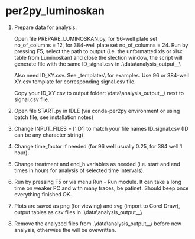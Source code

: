 # per2py_luminoskan

1. Prepare data for analysis:

   Open file PREPARE_LUMINOSKAN.py, for 96-well plate set no_of_columns = 12, for 384-well plate set no_of_columns = 24. Run by pressing F5, select the path to output (i.e. 
   the  unformatted xls or xlsx table from Luminoskan) and close the slection window, the script will generate file with the same ID_signal.csv in .\data\analysis_output__\
   
   Also need ID_XY.csv. See \_templates\ for examples. Use 96 or 384-well XY.csv template for corresponding signal.csv file.
   
   Copy your ID_XY.csv to output folder: \data\analysis_output__\ next to signal.csv file.
   

2. Open file START.py in IDLE (via conda-per2py environment or using batch file, see installation notes)

3. Change INPUT_FILES = ['ID'] to match your file names ID_signal.csv  (ID can be any character string)

4. Change time_factor if needed (for 96 well usually 0.25, for 384 well 1 hour).

5. Change treatment and end_h variables as needed (i.e. start and end times in hours for analysis of selected time intervals).

6. Run by pressing F5 or via menu Run - Run module. It can take a long time on weaker PC and with many traces, be patinet. Should beep once everything finished OK.

7. Plots are saved as png (for viewing) and svg (import to Corel Draw), output tables as csv files in .\data\analysis_output__\

8. Remove the analyzed files from .\data\analysis_output__\ before new analysis, otherwise the will be ovewritten.
